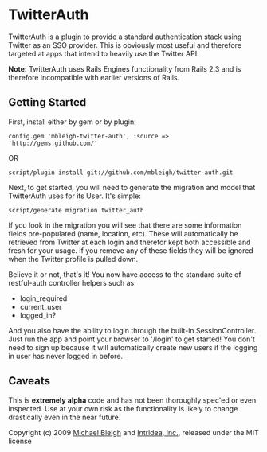 TwitterAuth
===========

TwitterAuth is a plugin to provide a standard authentication stack using Twitter 
as an SSO provider. This is obviously most useful and therefore targeted at
apps that intend to heavily use the Twitter API.

**Note:** TwitterAuth uses Rails Engines functionality from Rails 2.3 and is
therefore incompatible with earlier versions of Rails.

Getting Started
---------------

First, install either by gem or by plugin:

    config.gem 'mbleigh-twitter-auth', :source => 'http://gems.github.com/'
    
OR
    
    script/plugin install git://github.com/mbleigh/twitter-auth.git

Next, to get started, you will need to generate the migration and model 
that TwitterAuth uses for its User. It's simple:

    script/generate migration twitter_auth
    
If you look in the migration you will see that there are some information
fields pre-populated (name, location, etc). These will automatically be
retrieved from Twitter at each login and therefor kept both accessible
and fresh for your usage. If you remove any of these fields they will be
ignored when the Twitter profile is pulled down.

Believe it or not, that's it! You now have access to the standard suite
of restful-auth controller helpers such as:

* login_required
* current_user
* logged_in?

And you also have the ability to login through the built-in SessionController.
Just run the app and point your browser to '/login' to get started! You don't
need to sign up because it will automatically create new users if the logging
in user has never logged in before.

Caveats
-------

This is **extremely alpha** code and has not been thoroughly spec'ed or even
inspected. Use at your own risk as the functionality is likely to change
drastically even in the near future.


Copyright (c) 2009 [Michael Bleigh](http://www.mbleigh.com) and [Intridea, Inc.](http://www.intridea.com/), released under the MIT license
